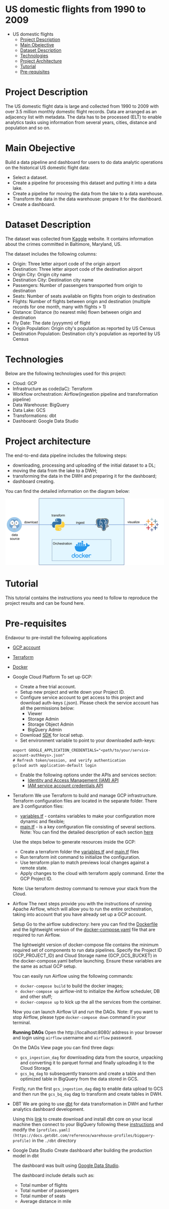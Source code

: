 # US domestic flights from 1990 to 2009
* US domestic flights
  * [Project Description](#project-description)
  * [Main Obejective](#main-objective)
  * [Dataset Description](#data-description)
  * [Technologies](#technologies)
  * [Project Architecture](#project-architecture)
  * [Tutorial](#tutorial)
  * [Pre-requisites](#pre-requisites)

# Project Description
The US domestic flight data is large and collected from 1990 to 2009 with over 3.5 million monthly domestic flight records. Data are arranged as an adjacency list with metadata. The data has to be processed (ELT) to enable analytics tasks using information from several years, cities, distance and population and so on.

# Main Obejective
Build a data pipeline and dashboard for users to do data analytic operations on the historical US domestic flight data:

  * Select a dataset.
  * Create a pipeline for processing this dataset and putting it into a data lake.
  * Create a pipeline for moving the data from the lake to a data warehouse.
  * Transform the data in the data warehouse: prepare it for the dashboard.
  * Create a dashboard.

# Dataset Description
The dataset was collected from [Kaggle](https://www.kaggle.com/datasets/ryanjt/us-domestic-flights-from-1990-to-2009) website. It contains information about the crimes committed in Baltimore, Maryland, US.

The dataset includes the following columns:
  * Origin: Three letter airport code of the origin airport
  * Destination: Three letter airport code of the destination airport
  * Origin City: Origin city name
  * Destination City: Destination city name
  * Passengers: Number of passengers transported from origin to destination
  * Seats: Number of seats available on flights from origin to destination
  * Flights:	Number of flights between origin and destination (multiple records for one month, many with flights > 1)
  * Distance:	Distance (to nearest mile) flown between origin and destination
  * Fly Date:	The date (yyyymm) of flight
  * Origin Population:	Origin city's population as reported by US Census
  * Destination Population:	Destination city's population as reported by US Census 

# Technologies
Below are the following technologies used for this project:

  * Cloud: GCP
  * Infrastructure as code(IaC): Terraform
  * Workflow orchestration: Airflow(ingestion pipeline and transformation pipeline)
  * Data Warehouse: BigQuery
  * Data Lake: GCS
  * Transformations: dbt 
  * Dashboard: Google Data Studio  

# Project architecture
The end-to-end data pipeline includes the following steps:

  * downloading, processing and uploading of the initial dataset to a DL;
  * moving the data from the lake to a DWH;
  * transforming the data in the DWH and preparing it for the dashboard;
  * dashboard creating.

You can find the detailed information on the diagram below:

![](https://github.com/ukokobili/baltimore/blob/main/images/Picture1.png)

# Tutorial
This tutorial contains the instructions you need to follow to reproduce the project results and can be found here.

# Pre-requisites
Endavour to pre-install the following applications
  * [GCP account](https://cloud.google.com/)
  * [Terraform](https://www.terraform.io/downloads)
  * [Docker](https://www.docker.com/products/docker-desktop/)

* Google Cloud Platform
  To set up GCP:

  * Create a free trial account.
  * Setup new project and write down your Project ID.
  * Configure service account to get access to this project and download auth-keys (.json). Please check the service account has all the permissions below:
    * Viewer
    * Storage Admin
    * Storage Object Admin
    * BigQuery Admin
  * Download [SDK](https://cloud.google.com/sdk) for local setup.
  * Set environment variable to point to your downloaded auth-keys:
  ```
  export GOOGLE_APPLICATION_CREDENTIALS="<path/to/your/service-account-authkeys>.json"
  # Refresh token/session, and verify authentication
  gcloud auth application-default login
  
  ```
  * Enable the following options under the APIs and services section:
     * [Identity and Access Management (IAM) API](https://console.cloud.google.com/apis/library/iam.googleapis.com?project=github-hn-1123)
     * [IAM service account credentials API](https://console.cloud.google.com/apis/library/iamcredentials.googleapis.com?project=github-hn-1123)
     
* Terraform
    We use Terraform to build and manage GCP infrastructure. Terraform configuration files are located in the separate folder. There are 3 configuration files:
     * [variables.tf](https://github.com/ukokobili/US_domestic_flights/blob/main/terraform/variables.tf) - contains variables to make your configuration more dynamic and flexible;
     * [main.tf](https://github.com/ukokobili/US_domestic_flights/blob/main/terraform/main.tf) - is a key configuration file consisting of several sections.
     Note: You can find the detailed description of each section [here](https://github.com/DataTalksClub/data-engineering-zoomcamp/blob/main/week_1_basics_n_setup/1_terraform_gcp/1_terraform_overview.md)

     Use the steps below to generate resources inside the GCP:

     * Create a terraform folder the [variables.tf](https://github.com/ukokobili/US_domestic_flights/blob/main/terraform/variables.tf) and [main.tf](https://github.com/ukokobili/US_domestic_flights/blob/main/terraform/main.tf) files 
     * Run terraform init command to initialize the configuration.
     * Use terraform plan to match previews local changes against a remote state.
     * Apply changes to the cloud with terraform apply command.
      Enter the GCP Project ID. 
      
     Note: Use terraform destroy command to remove your stack from the Cloud.

 * Airflow
   The next steps provide you with the instructions of running Apache Airflow, which will allow you to run the entire orchestration, taking into account that you have already set up a GCP account.

   Setup
   Go to the airflow subdirectory: here you can find the [Dockerfile](https://github.com/ukokobili/US_domestic_flights/blob/main/airflow/Dockerfile) and the lightweight version of the [docker-compose.yaml](https://github.com/ukokobili/US_domestic_flights/blob/main/airflow/docker-compose.yaml) file that are required to run Airflow.

   The lightweight version of docker-compose file contains the minimum required set of components to run data pipelines. Specify the Project ID (GCP_PROJECT_ID) and Cloud Storage name (GCP_GCS_BUCKET) in the docker-compose.yaml before launching. Ensure these variables are the same as actual GCP setup.

   You can easily run Airflow using the following commands:

    * ```docker-compose build``` to build the docker images;
    * ```docker-compose up``` airflow-init to initialize the Airflow scheduler, DB and other stuff;
    * ```docker-compose up``` to kick up the all the services from the container.

   Now you can launch Airflow UI and run the DAGs.
   Note: If you want to stop Airflow, please type ```docker-compose down``` command in your terminal.

   **Running DAGs**
   Open the http://localhost:8080/ address in your browser and login using ```airflow``` username and ```airflow``` password.

   On the DAGs View page you can find three dags:

     * ```gcs_ingestion_dag``` for downloading data from the source, unpacking and converting it to parquet format and finally uploading it to the Cloud Storage.
     * ```gcs_bq_dag``` to subsequently transorm and create a table and then optimized table in BigQuery from the data stored in GCS.

   Firstly, run the first ```gcs_ingestion_dag``` dag to enable data upload to GCS and then run the ```gcs_bq_dag``` dag to transform and create tables in DWH. 

*  DBT
   We are going to use [dbt](https://www.getdbt.com/) for data transformation in DWH and further analytics dashboard development.

   Using this [link](https://docs.getdbt.com/dbt-cli/cli-overview) to create download and install dbt core on your local machine then connect to your BigQuery following these [instructions](https://docs.getdbt.com/reference/warehouse-profiles/bigquery-profile) and modify the ```[profiles.yaml](https://docs.getdbt.com/reference/warehouse-profiles/bigquery-profile)``` in the ```./dbt``` directory

* Google Data Studio
  Create dashboard after building the production model in dbt

  The dashboard was built using [Google Data Studio](https://datastudio.google.com/u/1/reporting/07cb0451-66f3-4d78-b7ed-601d421dbafe/page/HPk0C). 

  The dashboard include details such as:
     * Total number of flights
     * Total number of passengers
     * Total number of seats
     * Average distance in mile



